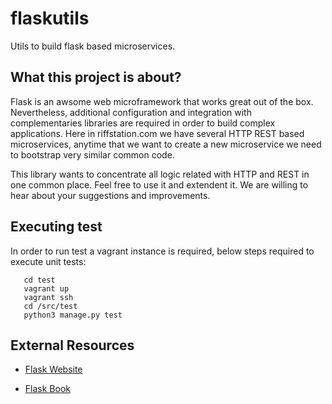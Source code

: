 # flaskutils

Utils to build flask based microservices.

## What this project is about?

Flask is an awsome web microframework that works great out of the box. Nevertheless,
additional configuration and integration with complementaries libraries are required 
in order to build complex applications. Here in riffstation.com we have several HTTP REST
based microservices, anytime that we want to create a new microservice we need to bootstrap
very similar common code.

This library wants to concentrate all logic related with HTTP and REST in one common place.
Feel free to use it and extendent it. We are willing to hear about your suggestions and improvements.

## Executing test

In order to run test a vagrant instance is required, below steps required to execute unit tests:

```
   cd test
   vagrant up
   vagrant ssh
   cd /src/test
   python3 manage.py test
```



## External Resources

* [Flask Website](http://flask.pocoo.org/)

* [Flask Book](http://flaskbook.com/)
